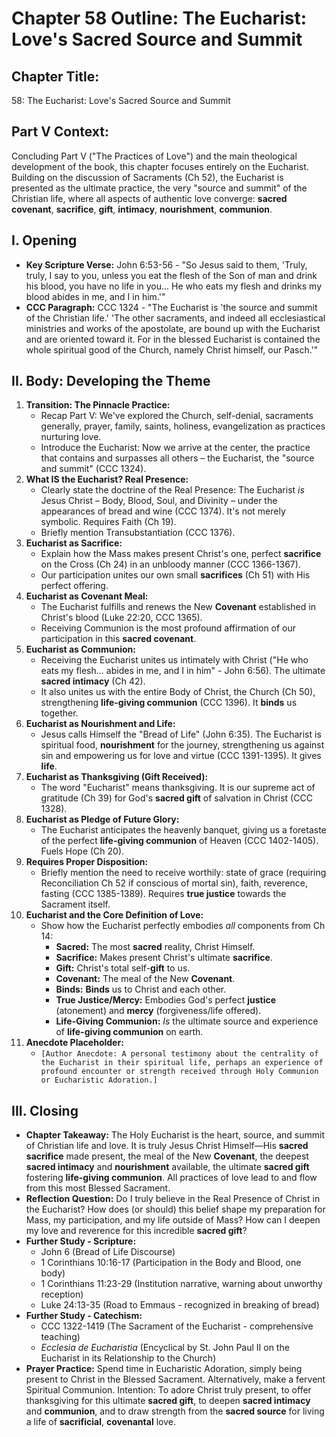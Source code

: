 # Chapter 58 Outline: The Eucharist: Love's Sacred Source and Summit

## Chapter Title:
58: The Eucharist: Love's Sacred Source and Summit

## Part V Context:
Concluding Part V ("The Practices of Love") and the main theological development of the book, this chapter focuses entirely on the Eucharist. Building on the discussion of Sacraments (Ch 52), the Eucharist is presented as the ultimate practice, the very "source and summit" of the Christian life, where all aspects of authentic love converge: **sacred covenant**, **sacrifice**, **gift**, **intimacy**, **nourishment**, **communion**.

## I. Opening

*   **Key Scripture Verse:** John 6:53-56 - "So Jesus said to them, 'Truly, truly, I say to you, unless you eat the flesh of the Son of man and drink his blood, you have no life in you... He who eats my flesh and drinks my blood abides in me, and I in him.'"
*   **CCC Paragraph:** CCC 1324 - "The Eucharist is 'the source and summit of the Christian life.' 'The other sacraments, and indeed all ecclesiastical ministries and works of the apostolate, are bound up with the Eucharist and are oriented toward it. For in the blessed Eucharist is contained the whole spiritual good of the Church, namely Christ himself, our Pasch.'"

## II. Body: Developing the Theme

1.  **Transition: The Pinnacle Practice:**
    *   Recap Part V: We've explored the Church, self-denial, sacraments generally, prayer, family, saints, holiness, evangelization as practices nurturing love.
    *   Introduce the Eucharist: Now we arrive at the center, the practice that contains and surpasses all others – the Eucharist, the "source and summit" (CCC 1324).
2.  **What IS the Eucharist? Real Presence:**
    *   Clearly state the doctrine of the Real Presence: The Eucharist *is* Jesus Christ – Body, Blood, Soul, and Divinity – under the appearances of bread and wine (CCC 1374). It's not merely symbolic. Requires Faith (Ch 19).
    *   Briefly mention Transubstantiation (CCC 1376).
3.  **Eucharist as Sacrifice:**
    *   Explain how the Mass makes present Christ's one, perfect **sacrifice** on the Cross (Ch 24) in an unbloody manner (CCC 1366-1367).
    *   Our participation unites our own small **sacrifices** (Ch 51) with His perfect offering.
4.  **Eucharist as Covenant Meal:**
    *   The Eucharist fulfills and renews the New **Covenant** established in Christ's blood (Luke 22:20, CCC 1365).
    *   Receiving Communion is the most profound affirmation of our participation in this **sacred covenant**.
5.  **Eucharist as Communion:**
    *   Receiving the Eucharist unites us intimately with Christ ("He who eats my flesh... abides in me, and I in him" - John 6:56). The ultimate **sacred intimacy** (Ch 42).
    *   It also unites us with the entire Body of Christ, the Church (Ch 50), strengthening **life-giving communion** (CCC 1396). It **binds** us together.
6.  **Eucharist as Nourishment and Life:**
    *   Jesus calls Himself the "Bread of Life" (John 6:35). The Eucharist is spiritual food, **nourishment** for the journey, strengthening us against sin and empowering us for love and virtue (CCC 1391-1395). It gives **life**.
7.  **Eucharist as Thanksgiving (Gift Received):**
    *   The word "Eucharist" means thanksgiving. It is our supreme act of gratitude (Ch 39) for God's **sacred gift** of salvation in Christ (CCC 1328).
8.  **Eucharist as Pledge of Future Glory:**
    *   The Eucharist anticipates the heavenly banquet, giving us a foretaste of the perfect **life-giving communion** of Heaven (CCC 1402-1405). Fuels Hope (Ch 20).
9.  **Requires Proper Disposition:**
    *   Briefly mention the need to receive worthily: state of grace (requiring Reconciliation Ch 52 if conscious of mortal sin), faith, reverence, fasting (CCC 1385-1389). Requires **true justice** towards the Sacrament itself.
10. **Eucharist and the Core Definition of Love:**
    *   Show how the Eucharist perfectly embodies *all* components from Ch 14:
        *   **Sacred:** The most **sacred** reality, Christ Himself.
        *   **Sacrifice:** Makes present Christ's ultimate **sacrifice**.
        *   **Gift:** Christ's total self-**gift** to us.
        *   **Covenant:** The meal of the New **Covenant**.
        *   **Binds:** **Binds** us to Christ and each other.
        *   **True Justice/Mercy:** Embodies God's perfect **justice** (atonement) and **mercy** (forgiveness/life offered).
        *   **Life-Giving Communion:** *Is* the ultimate source and experience of **life-giving communion** on earth.
11. **Anecdote Placeholder:**
    *   `[Author Anecdote: A personal testimony about the centrality of the Eucharist in their spiritual life, perhaps an experience of profound encounter or strength received through Holy Communion or Eucharistic Adoration.]`

## III. Closing

*   **Chapter Takeaway:** The Holy Eucharist is the heart, source, and summit of Christian life and love. It is truly Jesus Christ Himself—His **sacred sacrifice** made present, the meal of the New **Covenant**, the deepest **sacred intimacy** and **nourishment** available, the ultimate **sacred gift** fostering **life-giving communion**. All practices of love lead to and flow from this most Blessed Sacrament.
*   **Reflection Question:** Do I truly believe in the Real Presence of Christ in the Eucharist? How does (or should) this belief shape my preparation for Mass, my participation, and my life outside of Mass? How can I deepen my love and reverence for this incredible **sacred gift**?
*   **Further Study - Scripture:**
    *   John 6 (Bread of Life Discourse)
    *   1 Corinthians 10:16-17 (Participation in the Body and Blood, one body)
    *   1 Corinthians 11:23-29 (Institution narrative, warning about unworthy reception)
    *   Luke 24:13-35 (Road to Emmaus - recognized in breaking of bread)
*   **Further Study - Catechism:**
    *   CCC 1322-1419 (The Sacrament of the Eucharist - comprehensive teaching)
    *   *Ecclesia de Eucharistia* (Encyclical by St. John Paul II on the Eucharist in its Relationship to the Church)
*   **Prayer Practice:** Spend time in Eucharistic Adoration, simply being present to Christ in the Blessed Sacrament. Alternatively, make a fervent Spiritual Communion. Intention: To adore Christ truly present, to offer thanksgiving for this ultimate **sacred gift**, to deepen **sacred intimacy** and **communion**, and to draw strength from the **sacred source** for living a life of **sacrificial**, **covenantal** love.
